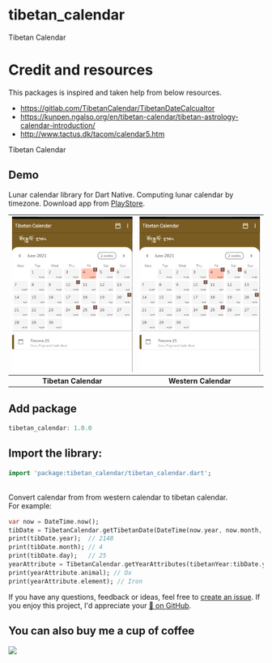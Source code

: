 # tibetan_calendar

Tibetan Calendar 

# Credit and resources
This packages is inspired and taken help from below resources.
* https://gitlab.com/TibetanCalendar/TibetanDateCalcualtor
* https://kunpen.ngalso.org/en/tibetan-calendar/tibetan-astrology-calendar-introduction/
* http://www.tactus.dk/tacom/calendar5.htm

Tibetan Calendar

## Demo

Lunar calendar library for Dart Native.
Computing lunar calendar by timezone. Download app from [PlayStore](https://play.google.com/store/apps/details?id=com.codingwithtashi.tibetan_calender&hl=en_IN&gl=US).

| ![Image](https://github.com/CodingWithTashi/tibetan_calendar/blob/master/calendar.PNG?raw=true) | ![Image](https://github.com/CodingWithTashi/tibetan_calendar/blob/master/calendar.PNG?raw=true) |
| :------------: | :------------: |
| **Tibetan Calendar** | **Western Calendar** |

## Add package

```dart
tibetan_calendar: 1.0.0

```   
## Import the library:
```dart
import 'package:tibetan_calendar/tibetan_calendar.dart';

```

<br>
Convert calendar from from western calendar to tibetan calendar.
<br>
For example:

```dart
var now = DateTime.now();
tibDate = TibetanCalendar.getTibetanDate(DateTime(now.year, now.month, now.day));
print(tibDate.year);  // 2148
print(tibDate.month); // 4
print(tibDate.day);   // 25
yearAttribute = TibetanCalendar.getYearAttributes(tibetanYear:tibDate.year);
print(yearAttribute.animal); // Ox
print(yearAttribute.element); // Iron
```   

If you have any questions, feedback or ideas, feel free to [create an
issue](https://github.com/CodingWithTashi/tibetan_calendar/issues/new). If you enjoy this
project, I'd appreciate your [🌟 on GitHub](https://github.com/CodingWithTashi/tibetan_calendar/).

## You can also buy me a cup of coffee
<a href="https://www.buymeacoffee.com/codingwithtashi"><img src="https://cdn.buymeacoffee.com/buttons/v2/default-yellow.png" width=200px></a>

